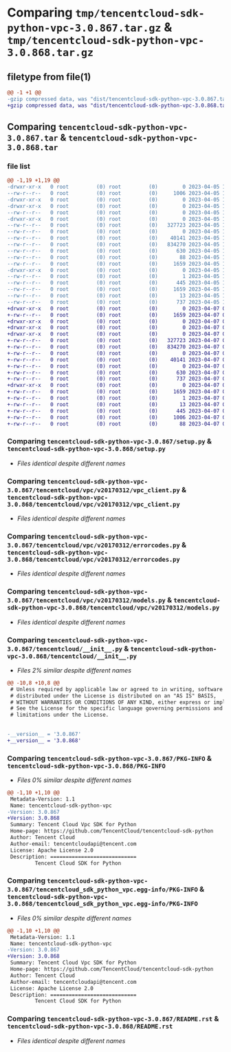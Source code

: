 # Comparing `tmp/tencentcloud-sdk-python-vpc-3.0.867.tar.gz` & `tmp/tencentcloud-sdk-python-vpc-3.0.868.tar.gz`

## filetype from file(1)

```diff
@@ -1 +1 @@
-gzip compressed data, was "dist/tencentcloud-sdk-python-vpc-3.0.867.tar", last modified: Wed Apr  5 17:00:22 2023, max compression
+gzip compressed data, was "dist/tencentcloud-sdk-python-vpc-3.0.868.tar", last modified: Fri Apr  7 01:05:10 2023, max compression
```

## Comparing `tencentcloud-sdk-python-vpc-3.0.867.tar` & `tencentcloud-sdk-python-vpc-3.0.868.tar`

### file list

```diff
@@ -1,19 +1,19 @@
-drwxr-xr-x   0 root         (0) root         (0)        0 2023-04-05 17:00:22.000000 tencentcloud-sdk-python-vpc-3.0.867/
--rw-r--r--   0 root         (0) root         (0)     1006 2023-04-05 17:00:22.000000 tencentcloud-sdk-python-vpc-3.0.867/setup.py
-drwxr-xr-x   0 root         (0) root         (0)        0 2023-04-05 17:00:22.000000 tencentcloud-sdk-python-vpc-3.0.867/tencentcloud/
-drwxr-xr-x   0 root         (0) root         (0)        0 2023-04-05 17:00:22.000000 tencentcloud-sdk-python-vpc-3.0.867/tencentcloud/vpc/
--rw-r--r--   0 root         (0) root         (0)        0 2023-04-05 17:00:22.000000 tencentcloud-sdk-python-vpc-3.0.867/tencentcloud/vpc/__init__.py
-drwxr-xr-x   0 root         (0) root         (0)        0 2023-04-05 17:00:22.000000 tencentcloud-sdk-python-vpc-3.0.867/tencentcloud/vpc/v20170312/
--rw-r--r--   0 root         (0) root         (0)   327723 2023-04-05 17:00:22.000000 tencentcloud-sdk-python-vpc-3.0.867/tencentcloud/vpc/v20170312/vpc_client.py
--rw-r--r--   0 root         (0) root         (0)        0 2023-04-05 17:00:22.000000 tencentcloud-sdk-python-vpc-3.0.867/tencentcloud/vpc/v20170312/__init__.py
--rw-r--r--   0 root         (0) root         (0)    40141 2023-04-05 17:00:22.000000 tencentcloud-sdk-python-vpc-3.0.867/tencentcloud/vpc/v20170312/errorcodes.py
--rw-r--r--   0 root         (0) root         (0)   834270 2023-04-05 17:00:22.000000 tencentcloud-sdk-python-vpc-3.0.867/tencentcloud/vpc/v20170312/models.py
--rw-r--r--   0 root         (0) root         (0)      630 2023-04-05 17:00:22.000000 tencentcloud-sdk-python-vpc-3.0.867/tencentcloud/__init__.py
--rw-r--r--   0 root         (0) root         (0)       88 2023-04-05 17:00:22.000000 tencentcloud-sdk-python-vpc-3.0.867/setup.cfg
--rw-r--r--   0 root         (0) root         (0)     1659 2023-04-05 17:00:22.000000 tencentcloud-sdk-python-vpc-3.0.867/PKG-INFO
-drwxr-xr-x   0 root         (0) root         (0)        0 2023-04-05 17:00:22.000000 tencentcloud-sdk-python-vpc-3.0.867/tencentcloud_sdk_python_vpc.egg-info/
--rw-r--r--   0 root         (0) root         (0)        1 2023-04-05 17:00:22.000000 tencentcloud-sdk-python-vpc-3.0.867/tencentcloud_sdk_python_vpc.egg-info/dependency_links.txt
--rw-r--r--   0 root         (0) root         (0)      445 2023-04-05 17:00:22.000000 tencentcloud-sdk-python-vpc-3.0.867/tencentcloud_sdk_python_vpc.egg-info/SOURCES.txt
--rw-r--r--   0 root         (0) root         (0)     1659 2023-04-05 17:00:22.000000 tencentcloud-sdk-python-vpc-3.0.867/tencentcloud_sdk_python_vpc.egg-info/PKG-INFO
--rw-r--r--   0 root         (0) root         (0)       13 2023-04-05 17:00:22.000000 tencentcloud-sdk-python-vpc-3.0.867/tencentcloud_sdk_python_vpc.egg-info/top_level.txt
--rw-r--r--   0 root         (0) root         (0)      737 2023-04-05 17:00:22.000000 tencentcloud-sdk-python-vpc-3.0.867/README.rst
+drwxr-xr-x   0 root         (0) root         (0)        0 2023-04-07 01:05:10.000000 tencentcloud-sdk-python-vpc-3.0.868/
+-rw-r--r--   0 root         (0) root         (0)     1659 2023-04-07 01:05:10.000000 tencentcloud-sdk-python-vpc-3.0.868/PKG-INFO
+drwxr-xr-x   0 root         (0) root         (0)        0 2023-04-07 01:05:10.000000 tencentcloud-sdk-python-vpc-3.0.868/tencentcloud/
+drwxr-xr-x   0 root         (0) root         (0)        0 2023-04-07 01:05:10.000000 tencentcloud-sdk-python-vpc-3.0.868/tencentcloud/vpc/
+drwxr-xr-x   0 root         (0) root         (0)        0 2023-04-07 01:05:10.000000 tencentcloud-sdk-python-vpc-3.0.868/tencentcloud/vpc/v20170312/
+-rw-r--r--   0 root         (0) root         (0)   327723 2023-04-07 01:05:10.000000 tencentcloud-sdk-python-vpc-3.0.868/tencentcloud/vpc/v20170312/vpc_client.py
+-rw-r--r--   0 root         (0) root         (0)   834270 2023-04-07 01:05:10.000000 tencentcloud-sdk-python-vpc-3.0.868/tencentcloud/vpc/v20170312/models.py
+-rw-r--r--   0 root         (0) root         (0)        0 2023-04-07 01:05:10.000000 tencentcloud-sdk-python-vpc-3.0.868/tencentcloud/vpc/v20170312/__init__.py
+-rw-r--r--   0 root         (0) root         (0)    40141 2023-04-07 01:05:10.000000 tencentcloud-sdk-python-vpc-3.0.868/tencentcloud/vpc/v20170312/errorcodes.py
+-rw-r--r--   0 root         (0) root         (0)        0 2023-04-07 01:05:10.000000 tencentcloud-sdk-python-vpc-3.0.868/tencentcloud/vpc/__init__.py
+-rw-r--r--   0 root         (0) root         (0)      630 2023-04-07 01:05:10.000000 tencentcloud-sdk-python-vpc-3.0.868/tencentcloud/__init__.py
+-rw-r--r--   0 root         (0) root         (0)      737 2023-04-07 01:05:10.000000 tencentcloud-sdk-python-vpc-3.0.868/README.rst
+drwxr-xr-x   0 root         (0) root         (0)        0 2023-04-07 01:05:10.000000 tencentcloud-sdk-python-vpc-3.0.868/tencentcloud_sdk_python_vpc.egg-info/
+-rw-r--r--   0 root         (0) root         (0)     1659 2023-04-07 01:05:10.000000 tencentcloud-sdk-python-vpc-3.0.868/tencentcloud_sdk_python_vpc.egg-info/PKG-INFO
+-rw-r--r--   0 root         (0) root         (0)        1 2023-04-07 01:05:10.000000 tencentcloud-sdk-python-vpc-3.0.868/tencentcloud_sdk_python_vpc.egg-info/dependency_links.txt
+-rw-r--r--   0 root         (0) root         (0)       13 2023-04-07 01:05:10.000000 tencentcloud-sdk-python-vpc-3.0.868/tencentcloud_sdk_python_vpc.egg-info/top_level.txt
+-rw-r--r--   0 root         (0) root         (0)      445 2023-04-07 01:05:10.000000 tencentcloud-sdk-python-vpc-3.0.868/tencentcloud_sdk_python_vpc.egg-info/SOURCES.txt
+-rw-r--r--   0 root         (0) root         (0)     1006 2023-04-07 01:05:10.000000 tencentcloud-sdk-python-vpc-3.0.868/setup.py
+-rw-r--r--   0 root         (0) root         (0)       88 2023-04-07 01:05:10.000000 tencentcloud-sdk-python-vpc-3.0.868/setup.cfg
```

### Comparing `tencentcloud-sdk-python-vpc-3.0.867/setup.py` & `tencentcloud-sdk-python-vpc-3.0.868/setup.py`

 * *Files identical despite different names*

### Comparing `tencentcloud-sdk-python-vpc-3.0.867/tencentcloud/vpc/v20170312/vpc_client.py` & `tencentcloud-sdk-python-vpc-3.0.868/tencentcloud/vpc/v20170312/vpc_client.py`

 * *Files identical despite different names*

### Comparing `tencentcloud-sdk-python-vpc-3.0.867/tencentcloud/vpc/v20170312/errorcodes.py` & `tencentcloud-sdk-python-vpc-3.0.868/tencentcloud/vpc/v20170312/errorcodes.py`

 * *Files identical despite different names*

### Comparing `tencentcloud-sdk-python-vpc-3.0.867/tencentcloud/vpc/v20170312/models.py` & `tencentcloud-sdk-python-vpc-3.0.868/tencentcloud/vpc/v20170312/models.py`

 * *Files identical despite different names*

### Comparing `tencentcloud-sdk-python-vpc-3.0.867/tencentcloud/__init__.py` & `tencentcloud-sdk-python-vpc-3.0.868/tencentcloud/__init__.py`

 * *Files 2% similar despite different names*

```diff
@@ -10,8 +10,8 @@
 # Unless required by applicable law or agreed to in writing, software
 # distributed under the License is distributed on an "AS IS" BASIS,
 # WITHOUT WARRANTIES OR CONDITIONS OF ANY KIND, either express or implied.
 # See the License for the specific language governing permissions and
 # limitations under the License.
 
 
-__version__ = '3.0.867'
+__version__ = '3.0.868'
```

### Comparing `tencentcloud-sdk-python-vpc-3.0.867/PKG-INFO` & `tencentcloud-sdk-python-vpc-3.0.868/PKG-INFO`

 * *Files 0% similar despite different names*

```diff
@@ -1,10 +1,10 @@
 Metadata-Version: 1.1
 Name: tencentcloud-sdk-python-vpc
-Version: 3.0.867
+Version: 3.0.868
 Summary: Tencent Cloud Vpc SDK for Python
 Home-page: https://github.com/TencentCloud/tencentcloud-sdk-python
 Author: Tencent Cloud
 Author-email: tencentcloudapi@tencent.com
 License: Apache License 2.0
 Description: ============================
         Tencent Cloud SDK for Python
```

### Comparing `tencentcloud-sdk-python-vpc-3.0.867/tencentcloud_sdk_python_vpc.egg-info/PKG-INFO` & `tencentcloud-sdk-python-vpc-3.0.868/tencentcloud_sdk_python_vpc.egg-info/PKG-INFO`

 * *Files 0% similar despite different names*

```diff
@@ -1,10 +1,10 @@
 Metadata-Version: 1.1
 Name: tencentcloud-sdk-python-vpc
-Version: 3.0.867
+Version: 3.0.868
 Summary: Tencent Cloud Vpc SDK for Python
 Home-page: https://github.com/TencentCloud/tencentcloud-sdk-python
 Author: Tencent Cloud
 Author-email: tencentcloudapi@tencent.com
 License: Apache License 2.0
 Description: ============================
         Tencent Cloud SDK for Python
```

### Comparing `tencentcloud-sdk-python-vpc-3.0.867/README.rst` & `tencentcloud-sdk-python-vpc-3.0.868/README.rst`

 * *Files identical despite different names*

